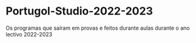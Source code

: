 # Portugol-Studio-2022-2023
Os programas que saíram em provas e feitos durante aulas durante o ano lectivo 2022-2023
